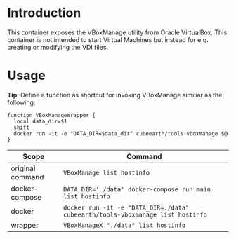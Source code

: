 # Introduction
This container exposes the VBoxManage utility from Oracle VirtualBox.
This container is not intended to start Virtual Machines but instead for e.g. creating or modifying the VDI files.
# Usage

**Tip**:
Define a function as shortcut for invoking VBoxManage similiar as the following:
```
function VBoxManageWrapper {
  local data_dir=$1
  shift
  docker run -it -e "DATA_DIR=$data_dir" cubeearth/tools-vboxmanage $@
}
```

Scope | Command
----- | -------
original command | ```VBoxManage list hostinfo```
docker-compose | ```DATA_DIR='./data' docker-compose run main list hostinfo```
docker | ```docker run -it -e "DATA_DIR=./data" cubeearth/tools-vboxmanage list hostinfo```
wrapper | ```VBoxManageX "./data" list hostinfo```
